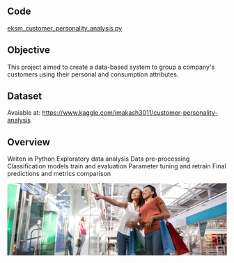 ## Code
[eksm_customer_personality_analysis.py](https://github.com/eduardoksmello/eduardoksmello_portfolio/blob/main/eksm_heart_disease/eksm_heart_disease_classifier.ipynb)

## Objective
This project aimed to create a data-based system to group a company's customers using their personal and consumption attributes.

## Dataset
Avaiable at: https://www.kaggle.com/imakash3011/customer-personality-analysis

## Overview
Writen in Python
Exploratory data analysis
Data pre-processing
Classification models train and evaluation
Parameter tuning and retrain
Final predictions and metrics comparison

![image](https://github.com/eduardoksmello/eduardoksmello_portfolio/blob/main/eksm_customer_personality/customer_personality_banner_eksm.jpg)
